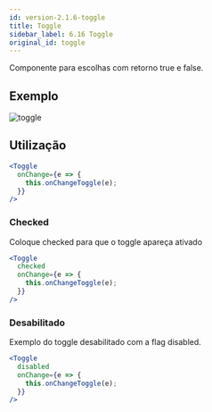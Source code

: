 ```yaml
---
id: version-2.1.6-toggle
title: Toggle
sidebar_label: 6.16 Toggle
original_id: toggle
---
```


Componente para escolhas com retorno true e false.

## Exemplo
![toggle](assets/images_components/v2.0.0/toggle.jpg)
## Utilização

```jsx harmony
<Toggle
  onChange={e => {
    this.onChangeToggle(e);
  }}
/>
```

###  Checked
Coloque checked para que o toggle apareça ativado

```jsx harmony
<Toggle
  checked
  onChange={e => {
    this.onChangeToggle(e);
  }}
/>
```
### Desabilitado
Exemplo do toggle desabilitado com a flag disabled.

```jsx harmony
<Toggle
  disabled
  onChange={e => {
    this.onChangeToggle(e);
  }}
/>
```
